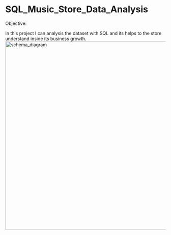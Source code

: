 # SQL_Music_Store_Data_Analysis
Objective:

In this project I can analysis the dataset with SQL and its helps to the store understand inside its business growth.
<img width="594" alt="schema_diagram" src="https://github.com/Shankhadeep10/SQL_Music_Store_Data_Analysis/assets/108315210/f6c18dd6-1ca4-4821-83c8-41b425a8c794">

